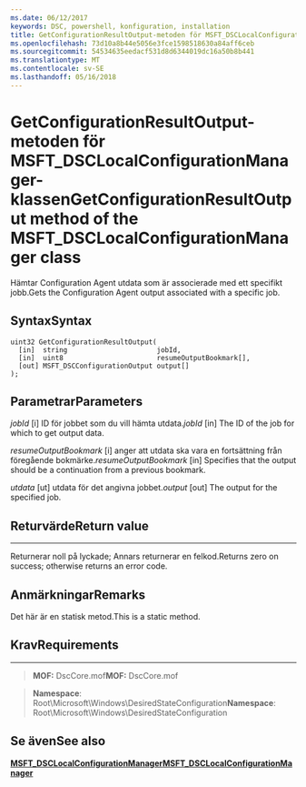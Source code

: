 ```yaml
---
ms.date: 06/12/2017
keywords: DSC, powershell, konfiguration, installation
title: GetConfigurationResultOutput-metoden för MSFT_DSCLocalConfigurationManager-klassen
ms.openlocfilehash: 73d10a8b44e5056e3fce1598518630a84aff6ceb
ms.sourcegitcommit: 54534635eedacf531d8d6344019dc16a50b8b441
ms.translationtype: MT
ms.contentlocale: sv-SE
ms.lasthandoff: 05/16/2018
---
```

# <a name="getconfigurationresultoutput-method-of-the-msftdsclocalconfigurationmanager-class"></a><span data-ttu-id="ff14a-103">GetConfigurationResultOutput-metoden för MSFT_DSCLocalConfigurationManager-klassen</span><span class="sxs-lookup"><span data-stu-id="ff14a-103">GetConfigurationResultOutput method of the MSFT_DSCLocalConfigurationManager class</span></span>

<span data-ttu-id="ff14a-104">Hämtar Configuration Agent utdata som är associerade med ett specifikt jobb.</span><span class="sxs-lookup"><span data-stu-id="ff14a-104">Gets the Configuration Agent output associated with a specific job.</span></span>

<a name="syntax"></a><span data-ttu-id="ff14a-105">Syntax</span><span class="sxs-lookup"><span data-stu-id="ff14a-105">Syntax</span></span>
------

```mof
uint32 GetConfigurationResultOutput(
  [in]  string                      jobId,
  [in]  uint8                       resumeOutputBookmark[],
  [out] MSFT_DSCConfigurationOutput output[]
);
```

<a name="parameters"></a><span data-ttu-id="ff14a-106">Parametrar</span><span class="sxs-lookup"><span data-stu-id="ff14a-106">Parameters</span></span>
----------

<span data-ttu-id="ff14a-107">*jobId* \[i\] ID för jobbet som du vill hämta utdata.</span><span class="sxs-lookup"><span data-stu-id="ff14a-107">*jobId* \[in\] The ID of the job for which to get output data.</span></span>

<span data-ttu-id="ff14a-108">*resumeOutputBookmark* \[i\] anger att utdata ska vara en fortsättning från föregående bokmärke.</span><span class="sxs-lookup"><span data-stu-id="ff14a-108">*resumeOutputBookmark* \[in\] Specifies that the output should be a continuation from a previous bookmark.</span></span>

<span data-ttu-id="ff14a-109">*utdata* \[ut\] utdata för det angivna jobbet.</span><span class="sxs-lookup"><span data-stu-id="ff14a-109">*output* \[out\] The output for the specified job.</span></span>

## <a name="return-value"></a><span data-ttu-id="ff14a-110">Returvärde</span><span class="sxs-lookup"><span data-stu-id="ff14a-110">Return value</span></span>
------------

<span data-ttu-id="ff14a-111">Returnerar noll på lyckade; Annars returnerar en felkod.</span><span class="sxs-lookup"><span data-stu-id="ff14a-111">Returns zero on success; otherwise returns an error code.</span></span>

## <a name="remarks"></a><span data-ttu-id="ff14a-112">Anmärkningar</span><span class="sxs-lookup"><span data-stu-id="ff14a-112">Remarks</span></span>

<span data-ttu-id="ff14a-113">Det här är en statisk metod.</span><span class="sxs-lookup"><span data-stu-id="ff14a-113">This is a static method.</span></span>

## <a name="requirements"></a><span data-ttu-id="ff14a-114">Krav</span><span class="sxs-lookup"><span data-stu-id="ff14a-114">Requirements</span></span>
------------
><span data-ttu-id="ff14a-115">**MOF:** DscCore.mof</span><span class="sxs-lookup"><span data-stu-id="ff14a-115">**MOF:** DscCore.mof</span></span>

><span data-ttu-id="ff14a-116">**Namespace**: Root\Microsoft\Windows\DesiredStateConfiguration</span><span class="sxs-lookup"><span data-stu-id="ff14a-116">**Namespace**: Root\Microsoft\Windows\DesiredStateConfiguration</span></span>


## <a name="see-also"></a><span data-ttu-id="ff14a-117">Se även</span><span class="sxs-lookup"><span data-stu-id="ff14a-117">See also</span></span>


[<span data-ttu-id="ff14a-118">**MSFT_DSCLocalConfigurationManager**</span><span class="sxs-lookup"><span data-stu-id="ff14a-118">**MSFT_DSCLocalConfigurationManager**</span></span>](msft-dsclocalconfigurationmanager.md)